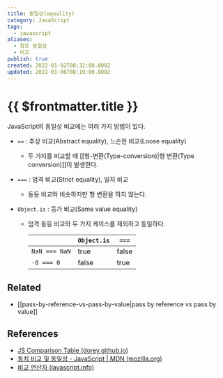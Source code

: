 ```yaml
---
title: 동일성(equality)
category: JavaScript
tags:
  - javascript
aliases:
  - 참조 동일성
  - 비교
publish: true
created: 2022-01-02T08:32:00.000Z
updated: 2022-01-06T08:19:00.000Z
---
```


# {{ $frontmatter.title }}

JavaScript의 동일성 비교에는 여러 가지 방법이 있다.

- `==` : 추상 비교(Abstract equality), 느슨한 비교(Loose equality)
  - 두 가지를 비교할 때 [[형-변환(Type-conversion)|형 변환(Type conversion)]]이 발생한다.
- `===` : 엄격 비교(Strict equality), 일치 비교
  - 동등 비교와 비슷하지만 형 변환을 하지 않는다.
- `Object.is` : 등가 비교(Same value equality)

  - 엄격 동등 비교와 두 가지 케이스를 제외하고 동일하다.

    |               | `Object.is` | `===` |
    | ------------- | ----------- | ----- |
    | `NaN === NaN` | true        | false |
    | `-0 === 0`    | false       | true  |

## Related

- [[pass-by-reference-vs-pass-by-value|pass by reference vs pass by value]]

## References

- [JS Comparison Table (dorey.github.io)](https://dorey.github.io/JavaScript-Equality-Table/)
- [동치 비교 및 동일성 - JavaScript | MDN (mozilla.org)](https://developer.mozilla.org/ko/docs/Web/JavaScript/Equality_comparisons_and_sameness)
- [비교 연산자 (javascript.info)](https://ko.javascript.info/comparison)
